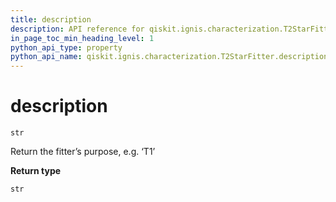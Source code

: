 ```yaml
---
title: description
description: API reference for qiskit.ignis.characterization.T2StarFitter.description
in_page_toc_min_heading_level: 1
python_api_type: property
python_api_name: qiskit.ignis.characterization.T2StarFitter.description
---
```


# description

<span id="qiskit.ignis.characterization.T2StarFitter.description" />

`str`

Return the fitter’s purpose, e.g. ‘T1’

**Return type**

`str`

